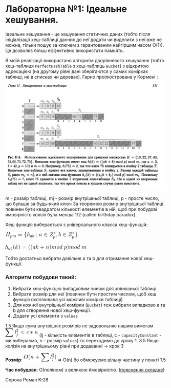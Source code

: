 # Лабораторна №1: Ідеальне хешування.

Ідеальне хешування - це хешування статичних даних (тобто після ініціалізації хеш-таблиці данних до неї додати чи виделити з неї вже не можна, тільки пошук за ключем з гарантованим найгіршим часом O(1)).
Це дозволяє більш еффективно використати памьять.

В моїй реалізації використано алгоритм дворівневого хешування (тобто хеш-таблиця `PerfectHashTable` з хеш-таблиць `Bucket`) з відкритою адресацією (на другому рівні дані зберігаются у самих комірках таблиці, не в списках чи деревах). Гарно проілюстрована у Кормені : 
![alt text](https://github.com/BBJayy/Sem2Algorithms/blob/Z%231/ReadmeImages/PerfectHashTableCormen.png)

m - розмір таблиці, mj - розмір внутрішньої таблиці, p - просте число, що бульше за будь-який ключ
За теоремою розмір внутрішньої таблиці повинен бути квадратом кількості елементів в ній, щоб при побудові ймовірність колізії була менша 1/2 (called birthday paradox).

Хеш функція виберається з універсального класса хеш-функцій:

![alt text](ReadmeImages/CodeCogsEqn.gif)

![alt text](ReadmeImages/CodeCogsEqn%20(1).gif)

Тобто достатньо вибрати довільне а та b для отримання нової хеш-функції. 

### Алгоритм побудови такий:
1. Вибрати хеш-функцію випадковим чином для зовнішньої таблиці
2. Вибрати розмір для неї (повинен бути простим числом, щоб хеш функція охоплювала усі можливі комірки таблиці)
3. Для кожної внутрішньої комірки (`Bucket`) теж вибрати випадково а та b для створення нової хеш-функції. 
4. Додати усі елементи з `values`

1.5 Якщо сума внутрішніх розмірів не задовольняє нашим вимогам ![alt text](ReadmeImages/CodeCogsEqn2.gif) (lj - кількість елементів в таблиці, c - `capacityConstant` - ми вибераємо, n - розмір `values`) то переходимо до кроку 1.
3.5 Якщо колізія на внутрішньому рівні при додаванні -> крок 3

__Розмір__: ![alt text](ReadmeImages/CodeCogsEqn3.gif)  => O(n) бо обмежуемо вільну частину у понкті 1.5

**Час побудови**: O(поліном) з великою ймовірністю. ([пояснення складне](https://youtu.be/z0lJ2k0sl1g?t=1h9m11s))

Сорока Роман К-28
